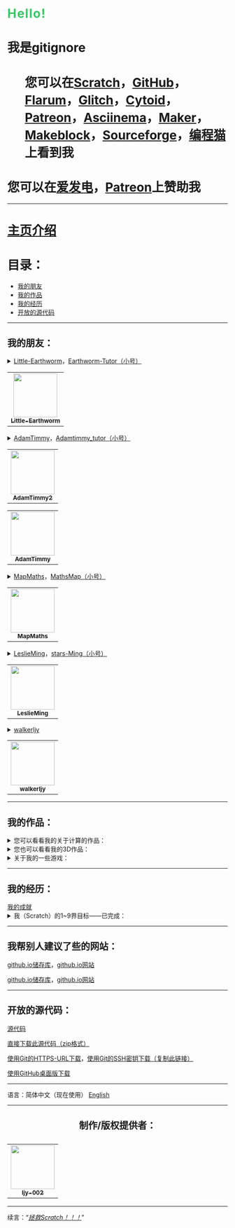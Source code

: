<!DOCTYPE html>
<html>
  <head>
    <title>gitignore的个人介绍</title>
  </head>
  <body>
    <h1 class="cs">
      <span style="background-color: rgb(255, 255, 255);color: rgb(55, 200, 100);text-align: right;letter-spacing: 1.5px;">Hello!</span>
    </h1>
    <h1>我是gitignore</h1>
    <h1>
      <dd>
        您可以在<a href="http://scratch.mit.edu/users/gitignore/" target="_blank">Scratch</a>，<a href="https://github.com/ljy-002" target="_blank">GitHub</a>，<a href="https://gitignore.flarum.cloud/" target="_blank">Flarum</a>，<a href="https://glitch.com/@ljy123ljy123" target="_blank">Glitch</a>，<a href="https://cytoid.cn/profile/gitignore" target="_blank">Cytoid</a>，<a href="https://www.patreon.com/user?u=39290366&fan_landing=true" target="_blank">Patreon</a>，<a href="https://asciinema.org/~gitignore" target="_blank">Asciinema</a>，<a href="https://www.youngmaker.com/home/teacher_member/catalog/uid/121590.html" target="_blank">Maker</a>，<a href="https://mblock.makeblock.com/u/1264223" target="_blank">Makeblock</a>，<a href="https://sourceforge.net/u/gitignore/profile/" target="_blank">Sourceforge</a>，<a href="https://shequ.codemao.cn/user/7588327" target="_blank">编程猫</a>上看到我
      </dd>
    </h1>
    <h1>您可以在<a href="https://afdian.net/@gitignore" target="_blank">爱发电</a>，<a href="https://www.patreon.com/user?u=39290366&fan_landing=true" target="_blank">Patreon</a>上赞助我</h1>
    <hr/>
    <h1><a href="https://github.com/ljy-002/Web-gitignore.github.io/blob/master/README.md">主页介绍</a></h1>
    <h1>目录：</h1>
    <ul>
      <li><a href="#我的朋友：" id="我的朋友：">我的朋友</a></li>
      <li><a href="#我的作品：" id="我的作品：">我的作品</a></li>
      <li><a href="#我的经历：" id="我的经历：">我的经历</a></li>
      <li><a href="#开放的源代码：" id="开放的源代码：">开放的源代码</a></li>
    </ul>
    <hr/>
    <h2>我的朋友：</h2>
      <details>
        <summary><a href="https://scratch.mit.edu/users/Little-Earthworm/" target="_blank">Little-Earthworm</a>，<a href="https://scratch.mit.edu/users/Earthworm-Tutor/" target="_blank">Earthworm-Tutor（小号）</a></summary>
          <dd>您可以在<a href="http://scratch.mit.edu/users/Little-Earthworm/" target="_blank">Scratch</a>看到他，或者在<a href="https://github.com/Little-Earthworm" target="_blank">GitHub</a>，<a href="https://earthworm.flarum.cloud/" target="_blank">Flarum</a>，<a href="https://glitch.com/@Little-Earthworm" target="_blank">Glitch</a>上看到他</dd>
          <a href="https://earthworm-web.github.io/zh-cn/index.html" target="_blank">他的github.io主页</a>
      </details>
      <table>
        <tr>
          <td align="center"><a href="https://github.com/Little-Earthworm"><img src="https://avatars3.githubusercontent.com/u/68278999?s=400&u=55e28135228e1aab70a12b68b0764854fdda842c&v=4" width="100px;" alt=""/><br /><sub><b>Little-Earthworm</b></sub></a><br /></td>
        </tr>
      </table>
      <details>
        <summary><a href="https://scratch.mit.edu/users/AdamTimmy/" target="_blank">AdamTimmy</a>，<a href="https://scratch.mit.edu/users/Adamtimmy_tutor/" target="_blank">Adamtimmy_tutor（小号）</a></summary>
          <dd>您可以在<a href="https://scratch.mit.edu/users/AdamTimmy/" target="_blank">Scratch</a>看到她</dd>
          <a href="https://adamtimmy.github.io/" target="_blank">她的github.io主页</a>
      </details>
      <table>
        <tr>
          <td align="center"><a href="https://github.com/Adamtimmy2"><img src="https://avatars2.githubusercontent.com/u/67802954?s=460&u=3bd0a45d40c0db1b2312a1f9d164fc8c29f82acd&v=4" width="100px;" alt=""/><br /><sub><b>AdamTimmy2</b></sub></a><br /></td>
        </tr>
      </table>
      <table>
        <tr>
          <td align="center"><a href="https://github.com/Adamtimmy"><img src="https://avatars0.githubusercontent.com/u/64662299?s=400&v=4" width="100px;" alt=""/><br /><sub><b>AdamTimmy</b></sub></a><br /></td>
        </tr>
      </table>
      <details>
        <summary><a href="https://scratch.mit.edu/users/MapMaths/" target="_blank">MapMaths</a>，<a href="https://scratch.mit.edu/users/MathsMap/" target="_blank">MathsMap（小号）</a></summary>
          <dd>您可以在<a href="https://scratch.mit.edu/users/MapMaths/" target="_blank">Scratch</a>看到他，或者在<a href="https://github.com/MapMaths" target="_blank">GitHub</a>，<a href="https://glitch.com/@MapMaths" target="_blank">Glitch</a>，<a href="https://mapmaths.flarum.cloud/" target="_blank">Flarum</a>上看到他</dd>
          <a href="https://mapmaths.github.io/" target="_blank">他的github.io主页</a>
      </details>
      <table>
        <tr>
          <td align="center"><a href="https://github.com/MapMaths"><img src="https://avatars1.githubusercontent.com/u/62785981?s=400&u=9ed8f97b0fb1901b7a4680c60677d50e2a03e10d&v=4" width="100px;" alt=""/><br /><sub><b>MapMaths</b></sub></a><br /></td>
        </tr>
      </table>
      <details>
        <summary><a href="https://scratch.mit.edu/users/LeslieMing/" target="_blank">LeslieMing</a>，<a href="https://scratch.mit.edu/users/stars-Ming/" target="_blank">stars-Ming（小号）</a></summary>
          <dd>您可以在<a href="https://scratch.mit.edu/users/LeslieMing/" target="_blank">Scratch</a>看到她，或者在<a href="https://github.com/LeslieMingg" target="_blank">GitHub</a>上看到她</dd>
      </details>
      <table>
        <tr>
          <td align="center"><a href="https://github.com/LeslieMingg"><img src="https://avatars1.githubusercontent.com/u/63526181?s=400&v=4" width="100px;" alt=""/><br /><sub><b>LeslieMing</b></sub></a><br /></td>
        </tr>
      </table>
      <details>
        <summary><a href="https://github.com/walkerljy" target="_blank">walkerljy</a></summary>
          <dd>您可以在<a href="https://github.com/walkerljy" target="_blank">GitHub</a>上看到他</dd>
          <a href="https://walkerljy.github.io/" target="_blank">他的github.io主页</a>
      </details>
      <table>
        <tr>
          <td align="center"><a href="https://github.com/walkerljy"><img src="https://avatars3.githubusercontent.com/u/62835739?s=400&u=6069a58fa0d02e7e53e90f4ccad7fb79ee38d4da&v=4" width="100px;" alt=""/><br /><sub><b>walkerljy</b></sub></a><br /></td>
        </tr>
      </table>
    <hr/>
    <h2>我的作品：</h2>
    <details>
        <summary>您可以看看我的关于计算的作品：</summary>
        <ol>
          <li><a href="https://scratch.mit.edu/projects/390106595/" target="_blank">运算神器V1.8.5</a></li>
          <li><a href="https://scratch.mit.edu/projects/401852935/" target="_blank">二/十进制转换</a></li>
          <li><a href="https://scratch.mit.edu/projects/401858817/" target="_blank">算“A”</a></li>
          <li><a href="https://scratch.mit.edu/projects/386873251/" target="_blank">Prime Numbers</a></li>
          <li><a href="https://scratch.mit.edu/projects/399763948/" target="_blank">计算"!"</a></li>
          <li><a href="https://scratch.mit.edu/projects/410708069/" target="_blank">指数函数</a></li>
          <li><a href="https://scratch.mit.edu/projects/407245340/" target="_blank">倒数关系</a></li>
          <li><a href="https://scratch.mit.edu/projects/407245340/" target="_blank">三个滑杆</a></li>
          <li><a href="https://scratch.mit.edu/projects/407049906/" target="_blank">cot余切三角函数制图</a></li>
        </ol>
    </details>
    <details>
        <summary>您也可以看看我的3D作品：</summary>
        <ol>
          <li><a href="https://scratch.mit.edu/projects/400069880/" target="_blank">梯体点矩阵3D</a></li>
          <li><a href="https://scratch.mit.edu/projects/400072481" target="_blank">三角体点矩阵3D</a></li>
          <li><a href="https://scratch.mit.edu/projects/400072481" target="_blank">方形点矩阵3D</a></li>
          <li><a href="https://scratch.mit.edu/projects/408831482" target="_blank">3DScratch场地</a></li>
        </ol>
    </details>
    <details>
      <summary>关于我的一些游戏：</summary>
      <ol>
          <li><a href="https://scratch.mit.edu/projects/411453458" target="_blank">Hamiltonian Way-汉密尔顿路</a> <a href="blob:https://scratch.mit.edu/5d0cec73-cd72-46a6-a500-48e0a1a8e15e" target="_blank">下载sb3文件</a></li>
          <li><a href="https://scratch.mit.edu/projects/411246064" target="_blank">Farmers Life-农民生活</a></li>
          <li><a href="https://scratch.mit.edu/projects/411242677" target="_blank">@@特朗普够了！！！</a> <a href="blob:https://scratch.mit.edu/a084c8b1-dcb1-477c-bbe1-f1ccd126478d" target="_blank">下载sb3文件</a></li>
          <li><a href="https://scratch.mit.edu/projects/400837419" target="_blank">Parkour that can't jump-不能跳跃的跑酷</a></li>
          <li><a href="https://scratch.mit.edu/projects/400871131" target="_blank">别出白线</a></li>
          <li><a href="https://scratch.mit.edu/projects/408831482" target="_blank">3DScratch场地</a></li>
          <li><a href="https://scratch.mit.edu/projects/400848174" target="_blank">跳伞模拟器V2.0</a></li>
          <li><a href="https://scratch.mit.edu/projects/401532493" target="_blank">角色跑酷</a></li>
      </ol>
    </details>
    <hr/>
    <h2>我的经历：</h2>
    <a href="https://ljy-002.github.io/giti.github.io/gitignore%20achievement" target="_blank">我的成就</a>
    <details>
      <summary>我（Scratch）的1~9界目标——已完成：</summary>
      <p>第1界目标：进入中国200强——在2020年6月实现</p>
      <p>第2界目标：发布作品超过100个——在2020年6月实现</p>
      <p>第3界目标：所有作品点赞量超过400——在2020年6月实现</p>
      <p>第4界目标：关注者超过100个——在2020年7月实现</p>
      <p>第5界目标：发布作品超过120个，并且平均每个作品有4个赞，3个收藏，不少于5次观看——在2020年7月实现</p>
      <p>第6界目标：进入中国160强——在2020年7月实现</p>
      <p>第7界目标：所有作品总观看数量超过2200——在2020年8月实现</p>
      <p>第8界目标：所有作品点赞量超过500——在2020年8月实现</p>
      <p>第9界目标：进入中国130强——在2020年8月实现</p>
    </details>
    <hr/>
    <h2>我帮别人建议了些的网站：</h2>
    <p><a href="https://github.com/Softencode/softencode.github.io">github.io储存库</a>，<a href="https://softencode.github.io">github.io网站</a></p>
    <p><a href="https://github.com/Adamtimmy2/adamtimmy.github.io">github.io储存库</a>，<a href="https://adamtimmy.github.io">github.io网站</a></p>
    <hr/>
    <h2>开放的源代码：</h2>
    <p><a href="https://github.com/ljy-002/Web-gitignore.github.io" target="_blank">源代码</a></p>
    <p><a href="https://codeload.github.com/ljy-002/Web-gitignore.github.io/zip/master" target="_blank">直接下载此源代码（zip格式）</a></p>
    <p><a href="https://github.com/ljy-002/Web-gitignore.github.io.git" target="_blank">使用Git的HTTPS-URL下载</a>，<a href="git@github.com:ljy-002/Web-gitignore.github.io.git" target="_blank">使用Git的SSH密钥下载（复制此链接）</a></p>
    <p><a href="x-github-client://openRepo/https://github.com/ljy-002/Web-gitignore.github.io" target="_blank">使用GitHub桌面版下载</a></p>
    <hr/>
    <p>语言：简体中文（现在使用） <a href="https://ljy-002.github.io/Web-gitignore.github.io/En" target="_blank">English</a></p>
    <hr/>
    <h2 align="center">制作/版权提供者：</h2>
    <h2 align="center">
      <table>
        <tr>
          <td align="center"><a href="https://github.com/ljy-002"><img src="https://avatars1.githubusercontent.com/u/63292034?s=460&u=271fb228c3c812e73709021a912ab3dec0adb205&v=4" width="100px;" alt=""/><br /><sub><b>ljy-002</b></sub></a><br /></td>
        </tr>
      </table>
    </h2>
    <hr/>
    <p>续言：“<i><a href="https://github.com/ljy-002/Save-Scratch">拯救Scratch！！！</a></i>”</p>
  </body>
</html>
